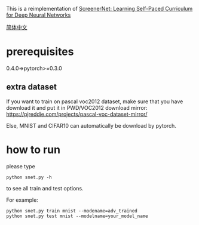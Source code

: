 This is a reimplementation of [ScreenerNet: Learning Self-Paced Curriculum for Deep Neural Networks](https://arxiv.org/abs/1801.00904)

[简体中文](/zh-hans/examples/pytorch/PyTorchExamples/ScreenerNet/Readme.md)

# prerequisites
0.4.0=>pytorch>=0.3.0

## extra dataset
If you want to train on pascal voc2012 dataset, make sure that you have download it and put it in PWD/VOC2012
download mirror: https://pjreddie.com/projects/pascal-voc-dataset-mirror/

Else, MNIST and CIFAR10 can automatically be download by pytorch.

# how to run
please type
```
python snet.py -h 
```
to see all train and test options.

For example:
```
python snet.py train mnist --modename=adv_trained
python snet.py test mnist --modelname=your_model_name 
```
